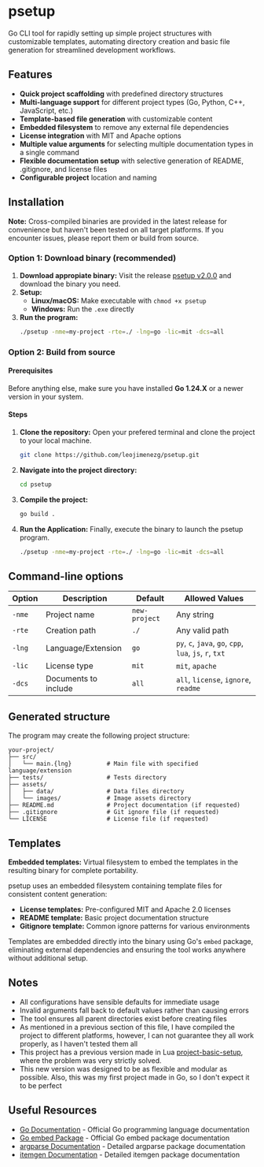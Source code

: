 # psetup

Go CLI tool for rapidly setting up simple project structures with customizable templates, automating directory creation and basic file generation for streamlined development workflows.

## Features
* **Quick project scaffolding** with predefined directory structures
* **Multi-language support** for different project types (Go, Python, C++, JavaScript, etc.)
* **Template-based file generation** with customizable content
* **Embedded filesystem** to remove any external file dependencies
* **License integration** with MIT and Apache options
* **Multiple value arguments** for selecting multiple documentation types in a single command
* **Flexible documentation setup** with selective generation of README, .gitignore, and license files
* **Configurable project** location and naming

## Installation
**Note:** Cross-compiled binaries are provided in the latest release for convenience but haven't been tested on all target platforms. If you encounter issues, please report them or build from source.

### Option 1: Download binary (recommended)
1. **Download appropiate binary:** Visit the release [psetup v2.0.0](https://github.com/leojimenezg/psetup/releases/tag/v2.0.0) and download the binary you need.
2. **Setup:**
   * **Linux/macOS:** Make executable with `chmod +x psetup`
   * **Windows:** Run the `.exe` directly
3. **Run the program:**
    ```bash
    ./psetup -nme=my-project -rte=./ -lng=go -lic=mit -dcs=all
    ```

### Option 2: Build from source
#### Prerequisites
Before anything else, make sure you have installed **Go 1.24.X** or a newer version in your system.
#### Steps
1. **Clone the repository:**
Open your prefered terminal and clone the project to your local machine.
    ```bash
    git clone https://github.com/leojimenezg/psetup.git
    ```
2. **Navigate into the project directory:**
    ```bash
    cd psetup
    ```
3. **Compile the project:**
    ```bash
    go build .
    ```
4. **Run the Application:**
Finally, execute the binary to launch the psetup program.
    ```bash
    ./psetup -nme=my-project -rte=./ -lng=go -lic=mit -dcs=all
    ```

## Command-line options
| Option | Description | Default | Allowed Values |
|--------|-------------|---------|----------------|
| `-nme` | Project name | `new-project` | Any string |
| `-rte` | Creation path | `./` | Any valid path |
| `-lng` | Language/Extension | `go` | `py`, `c`, `java`, `go`, `cpp`, `lua`, `js`, `r`, `txt` |
| `-lic` | License type | `mit` | `mit`, `apache` |
| `-dcs` | Documents to include | `all` | `all`, `license`, `ignore`, `readme` |

## Generated structure
The program may create the following project structure:
```
your-project/
├── src/
│   └── main.{lng}          # Main file with specified language/extension
├── tests/                  # Tests directory
├── assets/
│   ├── data/               # Data files directory
│   └── images/             # Image assets directory
├── README.md               # Project documentation (if requested)
├── .gitignore              # Git ignore file (if requested)
└── LICENSE                 # License file (if requested)
```

## Templates
**Embedded templates:** Virtual filesystem to embed the templates in the resulting binary for complete portability.

psetup uses an embedded filesystem containing template files for consistent content generation:
* **License templates:** Pre-configured MIT and Apache 2.0 licenses
* **README template:** Basic project documentation structure
* **Gitignore template:** Common ignore patterns for various environments

Templates are embedded directly into the binary using Go's `embed` package, eliminating external dependencies and ensuring the tool works anywhere without additional setup.

## Notes
* All configurations have sensible defaults for immediate usage
* Invalid arguments fall back to default values rather than causing errors
* The tool ensures all parent directories exist before creating files
* As mentioned in a previous section of this file, I have compiled the project to different platforms, however, I can not guarantee they all work properly, as I haven't tested them all
* This project has a previous version made in Lua [project-basic-setup](https://github.com/leojimenezg/project-basic-setup), where the problem was very strictly solved.
* This new version was designed to be as flexible and modular as possible. Also, this was my first project made in Go, so I don't expect it to be perfect

## Useful Resources

* [Go Documentation](https://golang.org/doc/) - Official Go programming language documentation
* [Go embed Package](https://pkg.go.dev/embed) - Official Go embed package documentation
* [argparse Documentation](./argparse/README.md) - Detailed argparse package documentation
* [itemgen Documentation](./itemgen/README.md) - Detailed itemgen package documentation
